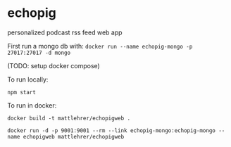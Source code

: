# echopig
personalized podcast rss feed web app

First run a mongo db with:
`docker run --name echopig-mongo -p 27017:27017 -d mongo`

(TODO: setup docker compose)

To run locally:

`npm start`

To run in docker:

`docker build -t mattlehrer/echopigweb .`

`docker run -d -p 9001:9001 --rm --link echopig-mongo:echopig-mongo --name echopigweb mattlehrer/echopigweb`